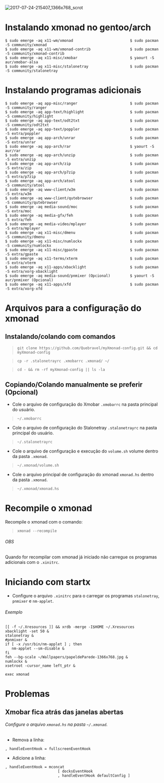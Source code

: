 ![2017-07-24-215407_1366x768_scrot](https://user-images.githubusercontent.com/15035135/28550940-fcda0d16-70ba-11e7-9111-c7dd9f8189e9.png)

# Instalando xmonad no gentoo/arch
```
$ sudo emerge -aq x11-wm/xmonad                          $ sudo pacman -S community/xmonad
$ sudo emerge -aq x11-wm/xmonad-contrib                  $ sudo pacman -S community/xmonad-contrib
$ sudo emerge -aq x11-misc/xmobar                        $ yaourt -S aur/xmobar-alsa
$ sudo emerge -aq x11-misc/stalonetray                   $ sudo pacman -S community/stalonetray
```

# Instalando programas adicionais
```
$ sudo emerge -aq app-misc/ranger                        $ sudo pacman -S community/ranger
$ sudo emerge -aq app-text/highlight                     $ sudo pacman -S community/highlight
$ sudo emerge -aq app-text/odt2txt                       $ sudo pacman -S community/odt2txt
$ sudo emerge -aq app-text/poppler                       $ sudo pacman -S extra/poppler
$ sudo emerge -aq app-arch/unrar                         $ sudo pacman -S extra/unrar
$ sudo emerge -aq app-arch/rar                           $ yaourt -S aur/rar
$ sudo emerge -aq app-arch/unzip                         $ sudo pacman -S extra/unzip
$ sudo emerge -aq app-arch/zip                           $ sudo pacman -S extra/zip
$ sudo emerge -aq app-arch/p7zip                         $ sudo pacman -S extra/p7zip
$ sudo emerge -aq app-arch/atool                         $ sudo pacman -S community/atool
$ sudo emerge -aq www-client/w3m                         $ sudo pacman -S extra/w3m
$ sudo emerge -aq www-client/qutebrowser                 $ sudo pacman -S community/qutebrowser
$ sudo emerge -aq media-sound/moc                        $ sudo pacman -S extra/moc
$ sudo emerge -aq media-gfx/feh                          $ sudo pacman -S extra/feh
$ sudo emerge -aq media-video/mplayer                    $ sudo pacman -S extra/mplayer
$ sudo emerge -aq x11-misc/dmenu                         $ sudo pacman -S community/dmenu
$ sudo emerge -aq x11-misc/numlockx                      $ sudo pacman -S community/numlockx
$ sudo emerge -aq x11-misc/gpaste                        $ sudo pacman -S extra/gpaste
$ sudo emerge -aq x11-terms/xterm                        $ sudo pacman -S extra/xterm
$ sudo emerge -aq x11-apps/xbacklight                    $ sudo pacman -S extra/xorg-xbacklight
$ sudo emerge -aq media-sound/pnmixer (Opcional)         $ yaourt -S aur/pnmixer (Opcional)
$ sudo emerge -aq x11-apps/xfd                           $ sudo pacman -S extra/xorg-xfd
```
# Arquivos para a configuração do xmonad


## Instalando/colando com comandos
> `git clone https://github.com/Quebravel/myXmonad-config.git && cd myXmonad-config`

> `cp -r .stalonetrayrc .xmobarrc .xmonad/ ~/`

> `cd - && rm -rf myXmonad-config || ls -la`

## Copiando/Colando manualmente se preferir (Opcional)
- Cole o arquivo de configuração do Xmobar `.xmobarrc` na pasta principal do usuário.

> `~/.xmobarrc`

- Cole o arquivo de configuração do Stalonetray `.stalonetrayrc` na pasta principal do usuário.

> `~/.stalonetrayrc`

- Cole o arquivo de configuração e execução do `volume.sh` volume dentro da pasta `.xmonad`.

> `~/.xmonad/volume.sh`

- Cole o arquivo principal de configuração do xmonad `xmonad.hs` dentro da pasta `.xmonad`.

> `~/.xmonad/xmonad.hs`

# Recompile o xmonad
Recompile o xmonad com o comando:

> `xmonad --recompile`

###### OBS 
Quando for recompilar com xmonad já iniciado não carregue os programas adicionais com o `.xinitrc`.

# Iniciando com startx

- Configure o arquivo `.xinitrc` para o carregar os programas `stalonetray`, `pnmixer` e `nm-applet`.

###### Exemplo
```
[[ -f ~/.Xresources ]] && xrdb -merge -I$HOME ~/.Xresources
xbacklight -set 50 &
stalonetray &
#pnmixer &
if [ -x /usr/bin/nm-applet ] ; then
   nm-applet --sm-disable &
fi   
feh --bg-scale ~/Wallpapers/papeldeParede-1366x768.jpg &
numlockx &
xsetroot -cursor_name left_ptr &

exec xmonad
```

# Problemas

## Xmobar fica atrás das janelas abertas

###### Configure o arquivo `xmonad.hs` na pasta `~/.xmonad`.

- Remova a linha:
```
, handleEventHook = fullscreenEventHook
```
- Adicione a linha:
```
, handleEventHook = mconcat                         
                        [ docksEventHook
                        , handleEventHook defaultConfig ]
```

